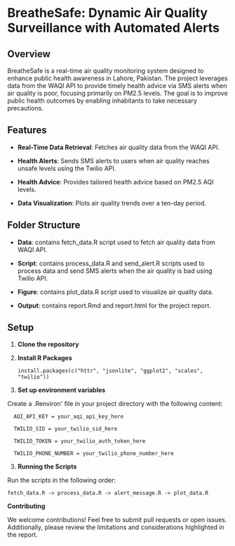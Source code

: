 # BreatheSafe: Dynamic Air Quality Surveillance with Automated Alerts

## Overview
BreatheSafe is a real-time air quality monitoring system designed to enhance public health awareness in Lahore, Pakistan. The project leverages data from the WAQI API to provide timely health advice via SMS alerts when air quality is poor, focusing primarily on PM2.5 levels. The goal is to improve public health outcomes by enabling inhabitants to take necessary precautions.

## Features
- **Real-Time Data Retrieval**: Fetches air quality data from the WAQI API.

- **Health Alerts**: Sends SMS alerts to users when air quality reaches unsafe levels using the Twilio API.

- **Health Advice**: Provides tailored health advice based on PM2.5 AQI levels.

- **Data Visualization**: Plots air quality trends over a ten-day period.

## Folder Structure
- **Data**: contains fetch_data.R script used to fetch air quality data from WAQI API.

- **Script**: contains process_data.R and send_alert.R scripts used to process data and send SMS alerts when the air quality is bad using Twilio API.

- **Figure**: contains plot_data.R script used to visualize air quality data.

- **Output**: contains report.Rmd and report.html for the project report.
 
## Setup

1. **Clone the repository**

2. **Install R Packages**

       install.packages(c("httr", "jsonlite", "ggplot2", "scales", "twilio"))
 
3. **Set up environment variables**

 Create a .Renviron' file in your project directory with the following content:
 
      AQI_API_KEY = your_aqi_api_key_here
 
      TWILIO_SID = your_twilio_sid_here
 
      TWILIO_TOKEN = your_twilio_auth_token_here
 
      TWILIO_PHONE_NUMBER = your_twilio_phone_number_here
 
3. **Running the Scripts**

 Run the scripts in the following order:
 
    fetch_data.R -> process_data.R -> alert_message.R -> plot_data.R
    
 **Contributing**
 
We welcome contributions! Feel free to submit pull requests or open issues. Additionally, please review the limitations and considerations highlighted in the report.